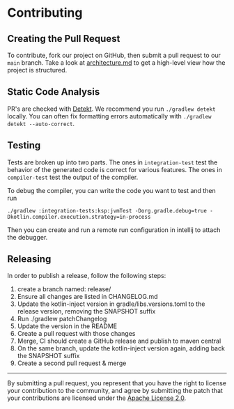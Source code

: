 # Contributing
 
## Creating the Pull Request

To contribute, fork our project on GitHub, then submit a pull request to our `main` branch. Take a look at
[architecture.md](docs/architecture.md) to get a high-level view how the project is structured.

## Static Code Analysis

PR's are checked with [Detekt](https://github.com/detekt/detekt). We recommend you run `./gradlew detekt` locally. You
can often fix formatting errors automatically with `./gradlew detekt --auto-correct`.
 
## Testing

Tests are broken up into two parts. The ones in `integration-test` test the behavior of the generated code is correct
for various features. The ones in `compiler-test` test the output of the compiler.
 
To debug the compiler, you can write the code you want to test and then run
```
./gradlew :integration-tests:ksp:jvmTest -Dorg.gradle.debug=true -Dkotlin.compiler.execution.strategy=in-process
```
Then you can create and run a remote run configuration in intellij to attach the debugger.

## Releasing

In order to publish a release, follow the following steps:
1. create a branch named: release/<version>
2. Ensure all changes are listed in CHANGELOG.md
3. Update the kotlin-inject version in gradle/libs.versions.toml to the release version, removing the SNAPSHOT suffix
4. Run ./gradlew patchChangelog
5. Update the version in the README
6. Create a pull request with those changes
7. Merge, CI should create a GitHub release and publish to maven central
8. On the same branch, update the kotlin-inject version again, adding back the SNAPSHOT suffix
9. Create a second pull request & merge
 
 ---

By submitting a pull request, you represent that you have the right to license your contribution to the community, and
agree by submitting the patch that your contributions are licensed under the [Apache License 2.0](LICENSE).